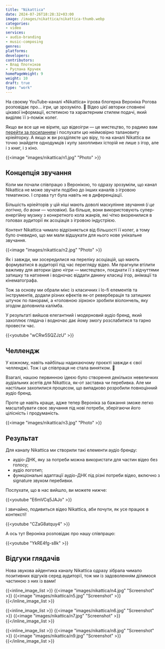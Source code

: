 ```yaml
---
title: "Nikattica"
date: 2024-07-26T18:28:32+03:00
image: /images/nikattica/nikattica-thumb.webp
categories:
- video
services:
- audio-branding
- music-composing
genres:
platforms:
developers:
contributors:
- Влад Плотніков
- Руслана Кручек
homePageWeight: 9
weight: 10
draft: true
type: "work"
---
```


На своєму YouTube-каналі «Nikattica» ігрова блогерка Вероніка Рогова розповідає про… ігри, це зрозуміло. 🙂 Відео цієї авторки сповнені цікавої інформації, естетикою та характерним стилем подачі, який виділяє її з-поміж колег.

Якщо ви все ще не вірите, що відеоігри — це мистецтво, то радимо вам [перейти за посиланням](https://www.youtube.com/@Nikattica) і послухати цю неймовірно талановиту кріейторку. А якщо ж ви розділяєте цю віру, то на каналі Nikattica ви точно знайдете однодумців і купу захопливих історій не лише з ігор, але і з книг, і з кіно.

{{<image "images/nikattica/n1.jpg" "Photo"  >}}

## Концепція звучання

Коли ми почали співпрацю з Веронікою, то одразу зрозуміли, що канал Nikattica не може звучати подібно до інших каналів з ігровою тематикою. І справа тут була навіть не в диференціації.

Більшість кріейторів у цій ніші мають доволі маскулінне звучання (*і це логічно, бо вони — чоловіки*). Ба більше, вони використовують супер-енергійну музику з конкретного кола жанрів, які чітко вкоренилися в головах аудиторії як асоціація з ігровою індустрією.

Контент Nikattica чимало відрізняється від більшості її колег, а тому було очевидно, що ми мали відшукати для нього нове унікальне звучання.

{{<image "images/nikattica/n2.jpg" "Photo"  >}}

Як і завжди, ми зосередилися на переліку асоціацій, що мають формуватися в аудиторії під час перегляду відео. Ми прагнули втілити важливу для авторки ідею «ігри — мистецтво», поєднати її з відчуттями затишку та натхення і водночас віддати данину класиці ігор, анімації та кінематографа.

Тож за основу ми обрали мікс із класичних і lo-fi елементів та інструментів, додали різних ефектів як-от реверберація та затишних штучок по панорамі, а «головною зіркою» зробили віолончель, яку згодом доповнила калімба.

У результаті вийшов елегантний і модерновий аудіо бренд, який захоплює глядача і водночас дає йому змогу розслабитися та гарно провести час.

{{<youtube "wCRw5SQZJzU" >}}

## Челлендж

У кожному, навіть найбільш надихаючому проєкті завжди є свої челленджі. Тож і ця співпраця не стала винятком. 🙂 

Взагалі, нашою первинною ідеєю було створення декількох невеличких аудіальних асетів для Nikattica, як-от заставка чи перебивка. Але ми настільки захопилися процесом, що випадково розробили повноцінний аудіо бренд.

Проте це навіть краще, адже тепер Вероніка за бажання зможе легко масштабувати своє звучання під нові потреби, зберігаючи його цілісність і продуманість.

{{<image "images/nikattica/n3.jpg" "Photo"  >}}

## Результат

Для каналу Nikattica ми створили такі елементи аудіо бренду:

- аудіо-ДНК, яку за потреби можна використати для частин відео без голосу;
- аудіо логотип;
- функціональні адаптації аудіо-ДНК під різні потреби відео, включно з signature звуком перебивки.

Послухати, що в нас вийшло, ви можете нижче:

{{<youtube "E6mVCq5JAJo" >}}

І звичайно, подивиться відео Nikattica, аби почути, як усе працює в контексті!

{{<youtube "CZaG8atquy4" >}}

А ось тут Вероніка розповідає про нашу співпрацю:

{{<youtube "YkRE4fg-s8k" >}}

## Відгуки глядачів

Нова звукова айдентика каналу Nikattica одразу зібрала чимало позитивних відгуків серед аудиторії, тож ми із задоволенням ділимося частиною з них із вами!

{{<inline_image_list >}}
{{<image "images/nikattica/n4.jpg" "Screenshot"  >}}
{{<image "images/nikattica/n5.jpg" "Screenshot"  >}}
{{</inline_image_list >}}

{{<inline_image_list >}}
{{<image "images/nikattica/n6.jpg" "Screenshot"  >}}
{{<image "images/nikattica/n7.jpg" "Screenshot"  >}}
{{</inline_image_list >}}

{{<inline_image_list >}}
{{<image "images/nikattica/n8.jpg" "Screenshot"  >}}
{{<image "images/nikattica/n9.jpg" "Screenshot"  >}}
{{</inline_image_list >}}